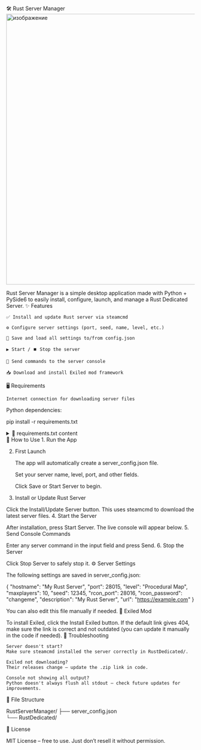 🛠️ Rust Server Manager
<img width="799" height="722" alt="изображение" src="https://github.com/user-attachments/assets/054bc9b9-8e2b-4203-8ea4-a1f5f3e931ba" />

Rust Server Manager is a simple desktop application made with Python + PySide6 to easily install, configure, launch, and manage a Rust Dedicated Server.
✨ Features

    ✅ Install and update Rust server via steamcmd

    ⚙️ Configure server settings (port, seed, name, level, etc.)

    💾 Save and load all settings to/from config.json

    ▶️ Start / ⏹️ Stop the server

    💬 Send commands to the server console

    📥 Download and install Exiled mod framework

🖥️ Requirements

    Internet connection for downloading server files

Python dependencies:

pip install -r requirements.txt

<details> <summary>📄 requirements.txt content</summary>

PySide6

</details>
🚀 How to Use
1. Run the App

2. First Launch

    The app will automatically create a server_config.json file.

    Set your server name, level, port, and other fields.

    Click Save or Start Server to begin.

3. Install or Update Rust Server

Click the Install/Update Server button.
This uses steamcmd to download the latest server files.
4. Start the Server

After installation, press Start Server. The live console will appear below.
5. Send Console Commands

Enter any server command in the input field and press Send.
6. Stop the Server

Click Stop Server to safely stop it.
⚙️ Server Settings

The following settings are saved in server_config.json:

{
  "hostname": "My Rust Server",
  "port": 28015,
  "level": "Procedural Map",
  "maxplayers": 10,
  "seed": 12345,
  "rcon_port": 28016,
  "rcon_password": "changeme",
  "description": "My Rust Server",
  "url": "https://example.com"
}

You can also edit this file manually if needed.
🧩 Exiled Mod

To install Exiled, click the Install Exiled button.
If the default link gives 404, make sure the link is correct and not outdated (you can update it manually in the code if needed).
🧼 Troubleshooting

    Server doesn't start?
    Make sure steamcmd installed the server correctly in RustDedicated/.

    Exiled not downloading?
    Their releases change — update the .zip link in code.

    Console not showing all output?
    Python doesn't always flush all stdout — check future updates for improvements.

📁 File Structure

RustServerManager/
├── server_config.json     
└──  RustDedicated/             


📜 License

MIT License – free to use.
Just don’t resell it without permission.
